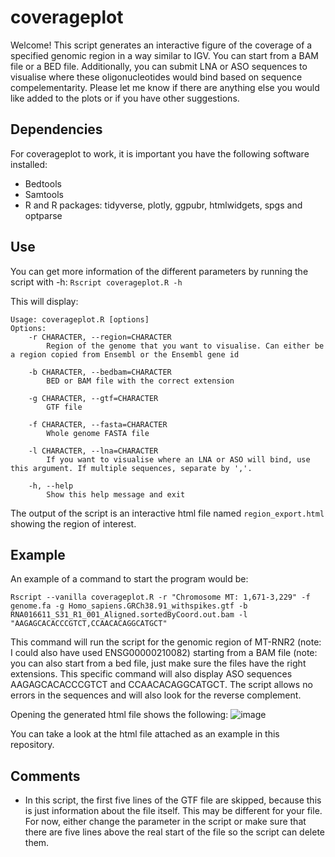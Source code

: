 # coverageplot

Welcome! This script generates an interactive figure of the coverage of a specified genomic region in a way similar to IGV. You can start from a BAM file or a BED file. Additionally, you can submit LNA or ASO sequences to visualise where these oligonucleotides would bind based on sequence compelementarity. Please let me know if there are anything else you would like added to the plots or if you have other suggestions. 

## Dependencies
For coverageplot to work, it is important you have the following software installed:
  - Bedtools
  - Samtools
  - R and R packages: tidyverse, plotly, ggpubr, htmlwidgets, spgs and optparse

## Use
You can get more information of the different parameters by running the script with -h: 
`Rscript coverageplot.R -h`

This will display: 
```
Usage: coverageplot.R [options]
Options:
	-r CHARACTER, --region=CHARACTER
		Region of the genome that you want to visualise. Can either be a region copied from Ensembl or the Ensembl gene id

	-b CHARACTER, --bedbam=CHARACTER
		BED or BAM file with the correct extension

	-g CHARACTER, --gtf=CHARACTER
		GTF file

	-f CHARACTER, --fasta=CHARACTER
		Whole genome FASTA file

	-l CHARACTER, --lna=CHARACTER
		If you want to visualise where an LNA or ASO will bind, use this argument. If multiple sequences, separate by ','.

	-h, --help
		Show this help message and exit
```

The output of the script is an interactive html file named `region_export.html` showing the region of interest. 

## Example
An example of a command to start the program would be: 
```
Rscript --vanilla coverageplot.R -r "Chromosome MT: 1,671-3,229" -f genome.fa -g Homo_sapiens.GRCh38.91_withspikes.gtf -b RNA016611_S31_R1_001_Aligned.sortedByCoord.out.bam -l "AAGAGCACACCCGTCT,CCAACACAGGCATGCT"
```

This command will run the script for the genomic region of MT-RNR2 (note: I could also have used ENSG00000210082) starting from a BAM file (note: you can also start from a bed file, just make sure the files have the right extensions. This specific command will also display ASO sequences AAGAGCACACCCGTCT and CCAACACAGGCATGCT. The script allows no errors in the sequences and will also look for the reverse complement. 

Opening the generated html file shows the following:
![image](https://user-images.githubusercontent.com/47054514/137711889-b93eec11-38cf-42a6-b9f8-92ab18cf9c22.png)

You can take a look at the html file attached as an example in this repository.

## Comments
- In this script, the first five lines of the GTF file are skipped, because this is just information about the file itself. This may be different for your file. For now, either change the parameter in the script or make sure that there are five lines above the real start of the file so the script can delete them.
